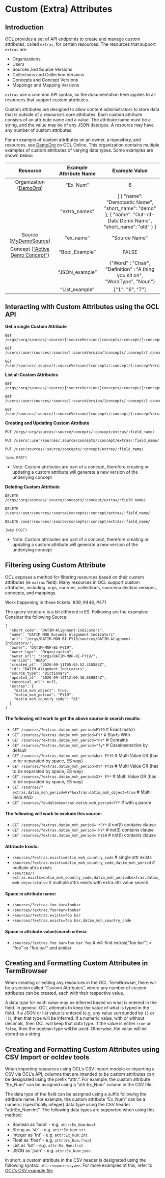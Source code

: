 # Custom (Extra) Attributes

## Introduction

OCL provides a set of API endpoints to create and manage custom attributes, called `extras`, for certain resources. The resources that support `extras` are:
* Organizations
* Users
* Sources and Source Versions
* Collections and Collection Versions
* Concepts and Concept Versions
* Mappings and Mapping Versions

`extras` use a common API syntax, so the documentation here applies to all resources that support custom attributes.

Custom attributes are designed to allow content administrators to store data that is outside of a resource’s core attributes. Each custom attribute consists of an attribute name and a value. The attribute name must be a string, and the value may be of any JSON datatype. A resource may have any number of custom attributes.

For an example of custom attributes on an owner, a repository, and resources, see [DemoOrg](https://app.openconceptlab.org/#/orgs/DemoOrg/) on OCL Online. This organization contains multiple examples of custom attributes of varying data types. Some examples are shown below:

|           **Resource**          | **Example Attribute Name** |                                                        **Example Value**                                                        |
|:-------------------------------:|:--------------------------:|:-------------------------------------------------------------------------------------------------------------------------------:|
|      Organization ([DemoOrg](https://app.openconceptlab.org/#/orgs/DemoOrg/))     |          "Ex_Num"          |                                                                6                                                                |
|                                 |        "extra_names"       | [  {   "name": "Demotastic Name",   "short_name": "demo"  },   {   "name": "Out-of-Date Demo Name",   "short_name": "old"  }  ] |
|      Source ([MyDemoSource](https://app.openconceptlab.org/#/orgs/DemoOrg/sources/MyDemoSource/))      |          “ex_name”         |                                                          "Source Name"                                                          |
| Concept ([“Active Demo Concept”](https://app.openconceptlab.org/#/orgs/DemoOrg/sources/MyDemoSource/concepts/Act/)) |       “Bool_Example”       |                                                              FALSE                                                              |
|                                 |       “JSON_example”       |                           {"Word" : "Chair", "Definition" : "A thing you sit on", "WordType", "Noun"}                           |
|                                 |       “List_example”       |                                                         ["1", "6", "7"]                                                         |

## Interacting with Custom Attributes using the OCL API
**Get a single Custom Attribute**
```
GET /orgs/:org/sources/:source/[:sourceVersion/]concepts/:concept/[:conceptVersion/]extras/:field_name/
 
GET /users/:user/sources/:source/[:sourceVersion/]concepts/:concept/[:conceptVersion/]extras/:field_name/
 
GET /user/sources/:source/[:sourceVersion/]concepts/:concept/[:conceptVersion/]extras/:field_name/
```

**List all Custom Attributes**
```
GET /orgs/:org/sources/:source/[:sourceVersion/]concepts/:concept/[:conceptVersion/]extras/
 
GET /users/:user/sources/:source/[:sourceVersion/]concepts/:concept/[:conceptVersion/]extras/

GET /user/sources/:source/[:sourceVersion/]concepts/:concept/[:conceptVersion/]extras/
```

**Creating and Updating Custom Attribute**
```
PUT /orgs/:org/sources/:source/concepts/:concept/extras/:field_name/

PUT /users/:user/sources/:source/concepts/:concept/extras/:field_name/

PUT /user/sources/:source/concepts/:concept/extras/:field_name/

(was POST)
```

* Note: Custom attributes are part of a concept, therefore creating or updating a custom attribute will generate a new version of the underlying concept

**Deleting Custom Attribute**
```
DELETE /orgs/:org/sources/:source/concepts/:concept/extras/:field_name/

DELETE /users/:user/sources/:source/concepts/:concept/extras/:field_name/

DELETE /user/sources/:source/concepts/:concept/extras/:field_name/

(was POST)
```

* Note: Custom attributes are part of a concept, therefore creating or updating a custom attribute will generate a new version of the underlying concept

## Filtering using Custom Attribute

OCL exposes a method for filtering resources based on their custom attributes (ie `extras` field). Many resources in OCL support custom attributes, including: orgs, sources, collections, source/collection versions, concepts, and mappings.

Work happening in these tickets: #39, #448, #471

The query structure is a bit different in ES. Following are the examples:
Consider the following Source:
```
{
  "short_code": "DATIM-Alignment-Indicators",
  "name": "DATIM MOH Burundi Alignment Indicators",
  "url": "/orgs/DATIM-MOH-BI-FY19/sources/DATIM-Alignment-Indicators/",
  "owner": "DATIM-MOH-BI-FY19",
  "owner_type": "Organization",
  "owner_url": "/orgs/DATIM-MOH-BI-FY19/",
  "version": "HEAD",
  "created_at": "2020-09-11T05:04:52.310583Z",
  "id": "DATIM-Alignment-Indicators",
  "source_type": "Dictionary",
  "updated_at": "2020-09-14T12:00:16.660844Z",
  "canonical_url": null,
  "extras": {
    "datim_moh_object": true,
    "datim_moh_period": "FY19",
    "datim_moh_country_code": "BI"
  }
}
```

#### The following will work to get the above source in search results:
* `GET /sources/?extras.datim_moh_period=FY19`   # Exact match
* `GET /sources/?extras.datim_moh_period=FY*`     # Starts With
* `GET /sources/?extras.datim_moh_period=*FY*`   # Contains
* `GET /sources/?extras.datim_moh_period=*fy*`   # Caseinsensitive by default
* `GET /sources/?extras.datim_moh_period=bar FY19`   # Multi Value OR (has to be separated by space, ES way)
* `GET /sources/?extras.datim_moh_period=XY* FY19`   # Multi Value OR (has to be separated by space, ES way)
* `GET /sources/?extras.datim_moh_period=XY* FY*`   # Multi Value OR (has to be separated by space, ES way)
* `GET /sources/?extras.datim_moh_period=FY*&extras.datim_moh_object=true`   # Multi Field AND
* `GET /sources/?q=datim&extras.datim_moh_period=FY*`   # with `q` param

#### The following will work to exclude this source:
* `GET /sources/?extras.datim_moh_period=!*FY*`   # not(!) contains clause
* `GET /sources/?extras.datim_moh_period=!FY*`   # not(!) contains clause
* `GET /sources/?extras.datim_moh_period=!FY19`   # not(!) contains clause



#### Attribute Exists:
* `/sources/?extras.exists=datim_moh_country_code` # single attr exists
* `/sources/?extras.exists=datim_moh_country_code,datim_moh_period` # multiple attrs exists
* `/sources/?extras.exists=datim_moh_country_code,datim_moh_period&extras.datim_moh_object=false` # multiple attrs exists with extra attr value search

#### Space in attribute name:
* `/sources/?extras.foo bar=foobar`
* `/sources/?extras.foo+bar=foobar`
* `/sources/?extras.exists=foo bar`
* `/sources/?extras.exists=foo bar,datim_moh_country_code`

#### Space in attribute value/search criteria
* `/sources/?extras.foo bar=foo bar foo` # will find extras["foo bar"] = "foo" or "foo bar" and similar

## Creating and Formatting Custom Attributes in TermBrowser
When creating or editing any resources in the OCL TermBrowser, there will be a section called “Custom Attributes”, where any number of custom attributes can be created, each with their respective value. 

A data type for each value may be inferred based on what is entered in the field. In general, OCL attempts to keep the value of what is typed in the field. If a JSON or list value is entered (e.g. any value surrounded by `{}` or `[]`), then that type will be inferred. If a numeric value, with or without decimals, then OCL will keep that data type. If the value is either `true` or `false`, then the boolean type will be used. Otherwise, the value will be stored as a string.

## Creating and Formatting Custom Attributes using CSV Import or ocldev tools
When importing resources using OCL’s CSV Import module or importing a CSV via OCL’s API, columns that are intended to be custom attributes can be designated using the prefix “attr:”. For example, the custom attribute “Ex_Num” can be assigned using a “attr:Ex_Num” column in the CSV file.

The data type of the field can be assigned using a suffix following the attribute name. For example, the custom attribute “Ex_Num” can be a numeric (specifically integer) data type using the CSV header “attr:Ex_Num:int”. The following data types are supported when using this method:
* Boolean as 'bool' - e.g. `attr:Ex_Num:bool`
* String as 'str' - e.g. `attr:Ex_Num:str`
* Integer as 'int' - e.g. `attr:Ex_Num:int`
* Float as 'float' - e.g. `attr:Ex_Num:float`
* List as 'list’ - e.g. `attr:Ex_Num:list`
* JSON as 'json' - e.g. `attr:Ex_Num:json`

In short, a custom attribute in the CSV header is designated using the following syntax: `attr:<name>:<type>`. For more examples of this, refer to [OCL’s CSV example file](https://drive.google.com/file/d/1lmK0qDlDJU4Mth__gCeSkPkiON0c0I02/view).

